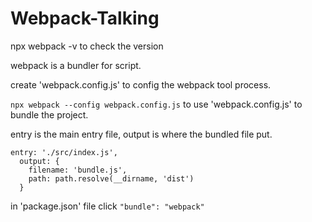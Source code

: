 # Webpack-Talking

npx webpack -v to check the version

webpack is a bundler for script.

create 'webpack.config.js' to config the webpack tool process.

`npx webpack --config webpack.config.js`  to use 'webpack.config.js' to bundle the project.

entry is the main entry file,
output is where the bundled file put.

```
entry: './src/index.js',
  output: {
    filename: 'bundle.js',
    path: path.resolve(__dirname, 'dist')
  }
```


in 'package.json' file click `"bundle": "webpack"`
